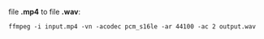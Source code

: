 <link href="../css/dark_theme.css" rel="stylesheet" />

file **.mp4** to file **.wav**:

    ffmpeg -i input.mp4 -vn -acodec pcm_s16le -ar 44100 -ac 2 output.wav
